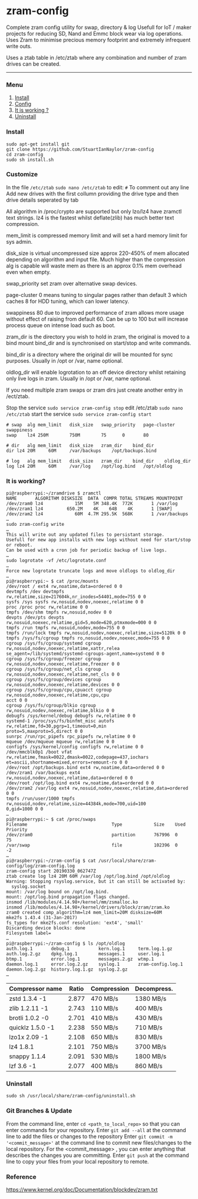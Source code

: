 # zram-config
Complete zram config utility for swap, directory &amp; log 
Usefull for IoT / maker projects for reducing SD, Nand and Emmc block wear via log operations.
Uses Zram to minimise precious memory footprint and extremely infrequent write outs.

Uses a ztab table in /etc/ztab where any combination and number of zram drives can be created.

_____
### Menu
1. [Install](#install)
2. [Config](#config)
3. [It is working ?](#it-is-working)
4. [Uninstall](#uninstall-)

### Install
    sudo apt-get install git
    git clone https://github.com/StuartIanNaylor/zram-config
    cd zram-config
    sudo sh install.sh
    

### Customize
In the file `/etc/ztab` `sudo nano /etc/ztab` to edit:
`#` To comment out any line
Add new drives with the first collumn providing the drive type and then drive details seperated by tab

All algorithm in /proc/crypto are supported but only lzo/lz4 have zramctl text strings.
lz4 is the fastest whilst deflate(zlib) has much better text compression.

mem_limit is compressed memory limit and will set a hard memory limit for sys admin.

disk_size is virtual uncompressed size approx 220-450% of mem allocated depending on algorithm and input file.
Much higher than the compression alg is capable will waste mem as there is an approx 0.1% mem overhead even when empty.

swap_priority set zram over alternative swap devices.

page-cluster 0 means tuning to singular pages rather than default 3 which caches 8 for HDD tuning, which can lower latency.

swappiness 80 due to improved performance of zram allows more usage without effect of raising from default 60. Can be up to 100 but will increase process queue on intense load such as boot.

zram_dir is the directory you wish to hold in zram, the original is moved to a bind mount bind_dir and is synchronised on start/stop and write commands.

bind_dir is a directory where the original dir will be mounted for sync purposes. Usually in /opt or /var, name optional.

oldlog_dir will enable logrotation to an off device directory whilst retaining only live logs in zram.  Usually in /opt or /var, name optional.

If you need multiple zram swaps or zram dirs just create another entry in /ect/ztab.

Stop the service `sudo service zram-config stop` edit /etc/ztab `sudo nano /etc/ztab` start the service `sudo service zram-config start`
```
# swap	alg	mem_limit	disk_size	swap_priority	page-cluster	swappiness
swap	lz4	250M		750M		75		0		80

# dir	alg	mem_limit	disk_size	zram_dir	bind_dir
dir	lz4	20M		60M		/var/backups	/opt/backups.bind

# log	alg	mem_limit	disk_size	zram_dir	bind_dir	oldlog_dir
log	lz4	20M		60M		/var/log	/opt/log.bind	/opt/oldlog
```



### It is working?
```
pi@raspberrypi:~/zramdrive $ zramctl
NAME       ALGORITHM DISKSIZE  DATA  COMPR TOTAL STREAMS MOUNTPOINT
/dev/zram0 lz4            15M    5M 348.4K  772K       1 /var/log
/dev/zram1 lz4         650.2M    4K    64B    4K       1 [SWAP]
/dev/zram2 lz4            60M  4.7M 295.5K  568K       1 /var/backups
…
sudo zram-config write
…
This will write out any updated files to persistant storage.
Usefull for new app installs with new logs without need for start/stop or reboot.
Can be used with a cron job for periodic backup of live logs.
…
sudo logrotate -vf /etc/logrotate.conf
…
Force new logrotate truncate logs and move oldlogs to oldlog_dir
…
pi@raspberrypi:~ $ cat /proc/mounts
/dev/root / ext4 rw,noatime,data=ordered 0 0
devtmpfs /dev devtmpfs rw,relatime,size=217604k,nr_inodes=54401,mode=755 0 0
sysfs /sys sysfs rw,nosuid,nodev,noexec,relatime 0 0
proc /proc proc rw,relatime 0 0
tmpfs /dev/shm tmpfs rw,nosuid,nodev 0 0
devpts /dev/pts devpts rw,nosuid,noexec,relatime,gid=5,mode=620,ptmxmode=000 0 0
tmpfs /run tmpfs rw,nosuid,nodev,mode=755 0 0
tmpfs /run/lock tmpfs rw,nosuid,nodev,noexec,relatime,size=5120k 0 0
tmpfs /sys/fs/cgroup tmpfs ro,nosuid,nodev,noexec,mode=755 0 0
cgroup /sys/fs/cgroup/systemd cgroup rw,nosuid,nodev,noexec,relatime,xattr,relea                                       se_agent=/lib/systemd/systemd-cgroups-agent,name=systemd 0 0
cgroup /sys/fs/cgroup/freezer cgroup rw,nosuid,nodev,noexec,relatime,freezer 0 0
cgroup /sys/fs/cgroup/net_cls cgroup rw,nosuid,nodev,noexec,relatime,net_cls 0 0
cgroup /sys/fs/cgroup/devices cgroup rw,nosuid,nodev,noexec,relatime,devices 0 0
cgroup /sys/fs/cgroup/cpu,cpuacct cgroup rw,nosuid,nodev,noexec,relatime,cpu,cpu                                       acct 0 0
cgroup /sys/fs/cgroup/blkio cgroup rw,nosuid,nodev,noexec,relatime,blkio 0 0
debugfs /sys/kernel/debug debugfs rw,relatime 0 0
systemd-1 /proc/sys/fs/binfmt_misc autofs rw,relatime,fd=30,pgrp=1,timeout=0,min                                       proto=5,maxproto=5,direct 0 0
sunrpc /run/rpc_pipefs rpc_pipefs rw,relatime 0 0
mqueue /dev/mqueue mqueue rw,relatime 0 0
configfs /sys/kernel/config configfs rw,relatime 0 0
/dev/mmcblk0p1 /boot vfat rw,relatime,fmask=0022,dmask=0022,codepage=437,iochars                                       et=ascii,shortname=mixed,errors=remount-ro 0 0
/dev/root /opt/backups.bind ext4 rw,noatime,data=ordered 0 0
/dev/zram1 /var/backups ext4 rw,nosuid,nodev,noexec,relatime,data=ordered 0 0
/dev/root /opt/log.bind ext4 rw,noatime,data=ordered 0 0
/dev/zram2 /var/log ext4 rw,nosuid,nodev,noexec,relatime,data=ordered 0 0
tmpfs /run/user/1000 tmpfs rw,nosuid,nodev,relatime,size=44384k,mode=700,uid=100                                       0,gid=1000 0 0
…
pi@raspberrypi:~ $ cat /proc/swaps
Filename                                Type            Size    Used    Priority
/dev/zram0                              partition       767996  0       75
/var/swap                               file            102396  0       -2
…
pi@raspberrypi:~/zram-config $ cat /usr/local/share/zram-config/log/zram-config.log
zram-config start 20190330_062747Z
ztab create log lz4 20M 60M /var/log /opt/log.bind /opt/oldlog
Warning: Stopping rsyslog.service, but it can still be activated by:
  syslog.socket
mount: /var/log bound on /opt/log.bind.
mount: /opt/log.bind propagation flags changed.
insmod /lib/modules/4.14.98+/kernel/mm/zsmalloc.ko
insmod /lib/modules/4.14.98+/kernel/drivers/block/zram/zram.ko
zram0 created comp_algorithm=lz4 mem_limit=20M disksize=60M
mke2fs 1.43.4 (31-Jan-2017)
fs_types for mke2fs.conf resolution: 'ext4', 'small'
Discarding device blocks: done
Filesystem label=
…
pi@raspberrypi:~/zram-config $ ls /opt/oldlog
auth.log.1       debug.1           kern.log.1     term.log.1.gz
auth.log.2.gz    dpkg.log.1        messages.1     user.log.1
btmp.1           error.log.1       messages.2.gz  wtmp.1
daemon.log.1     error.log.2.gz    syslog.1       zram-config.log.1
daemon.log.2.gz  history.log.1.gz  syslog.2.gz
…
```



| Compressor name	     | Ratio	| Compression | Decompress. |
|------------------------|----------|-------------|-------------|
|zstd 1.3.4 -1	         | 2.877	| 470 MB/s	  | 1380 MB/s   |
|zlib 1.2.11 -1	         | 2.743    | 110 MB/s    | 400 MB/s    |
|brotli 1.0.2 -0	     | 2.701	| 410 MB/s	  | 430 MB/s    |
|quicklz 1.5.0 -1	     | 2.238	| 550 MB/s	  | 710 MB/s    |
|lzo1x 2.09 -1	         | 2.108	| 650 MB/s	  | 830 MB/s    |
|lz4 1.8.1	             | 2.101    | 750 MB/s    | 3700 MB/s   |
|snappy 1.1.4	         | 2.091	| 530 MB/s	  | 1800 MB/s   |
|lzf 3.6 -1	             | 2.077	| 400 MB/s	  | 860 MB/s    |


### Uninstall
```
sudo sh /usr/local/share/zram-config/uninstall.sh
```


### Git Branches & Update
From the command line, enter `cd <path_to_local_repo>` so that you can enter commands for your repository.
Enter `git add --all` at the command line to add the files or changes to the repository
Enter `git commit -m '<commit_message>'` at the command line to commit new files/changes to the local repository. For the <commit_message> , you can enter anything that describes the changes you are committing.
Enter `git push`  at the command line to copy your files from your local repository to remote.

### Reference
https://www.kernel.org/doc/Documentation/blockdev/zram.txt
